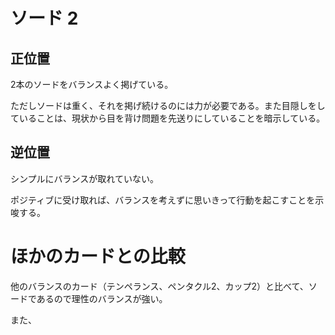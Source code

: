 # ソード 2

## 正位置
2本のソードをバランスよく掲げている。

ただしソードは重く、それを掲げ続けるのには力が必要である。また目隠しをしていることは、現状から目を背け問題を先送りにしていることを暗示している。

## 逆位置
シンプルにバランスが取れていない。

ポジティブに受け取れば、バランスを考えずに思いきって行動を起こすことを示唆する。


# ほかのカードとの比較
他のバランスのカード（テンペランス、ペンタクル2、カップ2）と比べて、ソードであるので理性のバランスが強い。

また、


